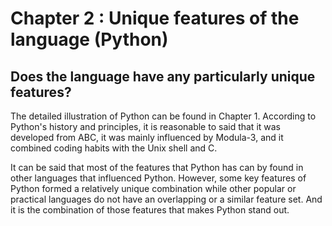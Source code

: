 # Chapter 2 : Unique features of the language (Python)

## Does the language have any particularly unique features?
The detailed illustration of Python can be found in Chapter 1. According to Python's history and principles, it is reasonable to said that it was developed from ABC, it was mainly influenced by Modula-3, and it combined coding habits with the Unix shell and C.

It can be said that most of the features that Python has can by found in other languages that influenced Python. However, some key features of Python formed a relatively unique combination while other popular or practical languages do not have an overlapping or a similar feature set. And it is the combination of those features that makes Python stand out.